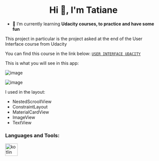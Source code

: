 <h1 align="center">Hi 👋, I'm Tatiane</h1>

- 🌱 I’m currently learning **Udacity courses, to practice and have some fun**


This project in particular is the project asked at the end of the User Interface course from Udacity

You can find this course in the link below:
[`USER INTERFACE UDACITY`](https://www.udacity.com/course/android-basics-user-interface--ud834)

This is what you will see in this app:

![image](https://user-images.githubusercontent.com/49874215/175446398-04b802c6-8481-422a-bee9-a28ea2bea3eb.png)

![image](https://user-images.githubusercontent.com/49874215/175447094-c4b7b886-1d11-4a01-b890-34cc6f450209.png)

I used in the layout:

- NestedScroollView
- ConstraintLayout
- MaterialCardView
- ImageView
- TextView


<h3 align="left">Languages and Tools:</h3>
<p align="left"> <a href="https://kotlinlang.org" target="_blank" rel="noreferrer"> <img src="https://www.vectorlogo.zone/logos/kotlinlang/kotlinlang-icon.svg" alt="kotlin" width="40" height="40"/> </a> </p>
